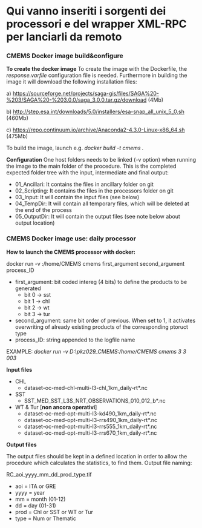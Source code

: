 # Qui vanno inseriti i sorgenti dei processori e del wrapper XML-RPC per lanciarli da remoto

### CMEMS Docker image build&configure

**To create the docker image**
To create the image with the Dockerfile, the *response.varfile* configuration file is needed. 
Furthermore in building the image it will download the following installation files:

a) https://sourceforge.net/projects/saga-gis/files/SAGA%20-%203/SAGA%20-%203.0.0/saga_3.0.0.tar.gz/download (4Mb)

b) http://step.esa.int/downloads/5.0/installers/esa-snap_all_unix_5_0.sh (460Mb)

c) https://repo.continuum.io/archive/Anaconda2-4.3.0-Linux-x86_64.sh (475Mb)

To build the image, launch e.g.
*docker build -t cmems .*

**Configuration**
One host folders needs to be linked (-v option) when running the image to the main folder of the procedure.
This is the completed expected folder tree with the input, intermediate and final output:
- 01_Ancillari: It contains the files in ancillary folder on git
- 02_Scripting: It contains the files in the processors folder on git
- 03_Input: It will contain the input files (see below)
- 04_TempDir: It will contain all temporary files, which will be deleted at the end of the process
- 05_OutputDir: It will contain the output files (see note below about output location)

### CMEMS Docker image use: daily processor
**How to launch the CMEMS processor with docker:**

docker run -v <host path to main folder>:/home/CMEMS cmems first_argument second_argument process_ID

* first_argument: bit coded intereg (4 bits) to define the products to be generated
    - bit 0 -> sst
    - bit 1 -> chl
    - bit 2 -> wt
    - bit 3 -> tur
* second_argument: same bit order of previous. When set to 1, it activates overwriting of already existing products of the corresponding ptoruct type
* process_ID: string appended to the logfile name

EXAMPLE:
*docker run -v D:\pkz029_CMEMS:/home/CMEMS cmems 3 3 003*

**Input files**

* CHL
    - dataset-oc-med-chl-multi-l3-chl_1km_daily-rt*.nc
* SST
    - SST_MED_SST_L3S_NRT_OBSERVATIONS_010_012_b*.nc
* WT & Tur [**non ancora operativi**]
    - dataset-oc-med-opt-multi-l3-kd490_1km_daily-rt*.nc
    - dataset-oc-med-opt-multi-l3-rrs490_1km_daily-rt*.nc
    - dataset-oc-med-opt-multi-l3-rrs555_1km_daily-rt*.nc
    - dataset-oc-med-opt-multi-l3-rrs670_1km_daily-rt*.nc

**Output files**

The output files should be kept in a defined location in order to allow the procedure which calculates the statistics, to find them.
Output file naming:

RC_aoi_yyyy_mm_dd_prod_type.tif

- aoi = ITA or GRE
- yyyy = year
- mm = month (01-12)
- dd = day (01-31)
- prod = Chl or SST or WT or Tur
- type = Num or Thematic

